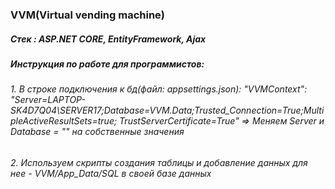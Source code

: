 ### VVM(Virtual vending machine)
##### Стек : ASP.NET CORE, EntityFramework, Ajax
##### Инструкция по работе для программистов:
###### 1. В строке подключения к бд(файл: appsettings.json): "VVMContext": "Server=LAPTOP-SK4D7Q04\\SERVER17;Database=VVM.Data;Trusted_Connection=True;MultipleActiveResultSets=true; TrustServerCertificate=True" => Меняем Server и Database = "" на собственные значения
###### 2. Используем скрипты создания таблицы и добавление данных для нее - VVM/App_Data/SQL в своей базе данных
